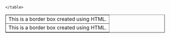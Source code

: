 <!DOCTYPE html>
<html lang="en">
<head>
    <meta charset="UTF-8">
    <meta name="viewport" content="width=device-width, initial-scale=1.0">
    <title>Border Box Example</title>
</head>
<body>
    <table border="1" cellpadding="10" cellspacing="0">
        <tr>
            <td>
                This is a border box created using HTML.
            </td>
        </tr>
        <tr>
            <td>
                This is a border box created using HTML.
            </td>
        </tr>
        
    </table>
</body>
</html>


